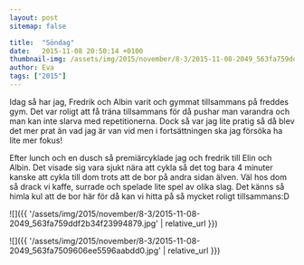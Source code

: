 ```yaml
---
layout: post
sitemap: false

title:  "Söndag"
date:   2015-11-08 20:50:14 +0100
thumbnail-img: /assets/img/2015/november/8-3/2015-11-08-2049_563fa759ddf2b34f23994879.jpg
author: Eva
tags: ["2015"]
---
```


Idag så har jag, Fredrik och Albin varit och gymmat tillsammans på freddes gym. Det var roligt att få träna tillsammans för då pushar man varandra och man kan inte slarva med repetitionerna. Dock så var jag lite pratig så då blev det mer prat än vad jag är van vid men i fortsättningen ska jag försöka ha lite mer fokus! 

Efter lunch och en dusch så premiärcyklade jag och fredrik till Elin och Albin. Det visade sig vara sjukt nära att cykla så det tog bara 4 minuter kanske att cykla till dom trots att de bor på andra sidan älven. Väl hos dom så drack vi kaffe, surrade och spelade lite spel av olika slag. Det känns så himla kul att de bor här för då kan vi hitta på så mycket roligt tillsammans:D

![]({{ '/assets/img/2015/november/8-3/2015-11-08-2049_563fa759ddf2b34f23994879.jpg'  | relative_url }})

![]({{ '/assets/img/2015/november/8-3/2015-11-08-2049_563fa7509606ee5596aabdd0.jpg'  | relative_url }})

